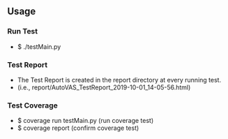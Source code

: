 ## Usage
### Run Test
- $ ./testMain.py
### Test Report
- The Test Report is created in the report directory at every running test.
- (i.e., report/AutoVAS_TestReport_2019-10-01_14-05-56.html)
### Test Coverage
- $ coverage run testMain.py (run coverage test)
- $ coverage report (confirm coverage test)

